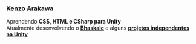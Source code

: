 
### Kenzo Arakawa
Aprendendo **CSS, HTML e CSharp para Unity**<br>
Atualmente desenvolvendo o **[Bhaskalc](https://github.com/ruymon/bhaskalc)** e alguns **[projetos independentes na Unity](https://trello.com/b/OX4YSS7S/prjc)**

